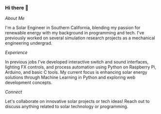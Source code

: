 ### Hi there 👋
*About Me*

I'm a Solar Engineer in Southern California, blending my passion for renewable energy with my background in programming and tech. I've previously worked on several simulation research projects as a mechanical engineering undergrad.

*Experience*

In previous jobs I've developed interactive switch and sound interfaces, lighting FX controls, and process automation using Python on Raspberry Pi, Arduino, and basic C tools.
My current focus is enhancing solar energy solutions through Machine Learning in Python and exploring web development concepts.

*Connect*

Let's collaborate on innovative solar projects or tech ideas! Reach out to discuss anything related to solar technology or programming.
<!--
**adrianmhood/adrianmhood** is a ✨ _special_ ✨ repository because its `README.md` (this file) appears on your GitHub profile.

Here are some ideas to get you started:

- 🔭 I’m currently working on ...
- 🌱 I’m currently learning ...
- 👯 I’m looking to collaborate on ...
- 🤔 I’m looking for help with ...
- 💬 Ask me about ...
- 📫 How to reach me: ...
- 😄 Pronouns: ...
- ⚡ Fun fact: ...
-->
